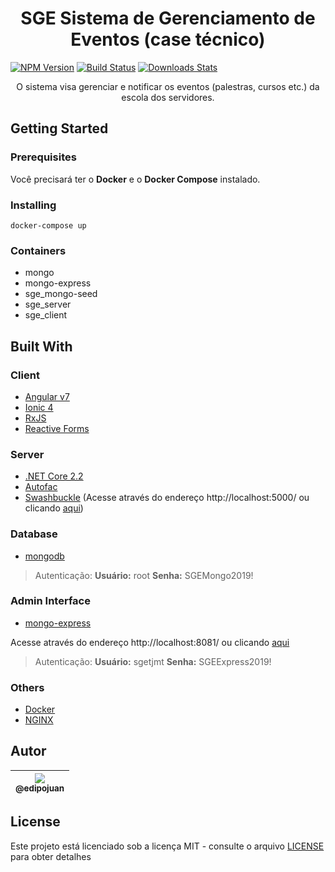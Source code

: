 <h1 align="center">SGE Sistema de Gerenciamento de Eventos (case técnico)</h1>

<p align="center">
  
  [![NPM Version][npm-image]][npm-url]
  [![Build Status][travis-image]][travis-url]
  [![Downloads Stats][npm-downloads]][npm-url]

</p>

<p align="center">
  O sistema visa gerenciar e notificar os eventos (palestras, cursos etc.) da escola dos servidores.
</p>

## Getting Started

### Prerequisites

Você precisará ter o **Docker** e o **Docker Compose** instalado.

### Installing

```
docker-compose up
```

### Containers

- mongo
- mongo-express
- sge_mongo-seed
- sge_server
- sge_client

## Built With

### Client

- [Angular v7](https://angular.io/)
- [Ionic 4](https://ionicframework.com/docs)
- [RxJS](https://rxjs-dev.firebaseapp.com/)
- [Reactive Forms](https://angular.io/guide/reactive-forms)

### Server

- [.NET Core 2.2](https://dotnet.microsoft.com/)
- [Autofac](https://autofac.org/)
- [Swashbuckle](https://docs.microsoft.com/pt-br/aspnet/core/tutorials/getting-started-with-swashbuckle?view=aspnetcore-3.0&tabs=visual-studio)
(Acesse através do endereço http://localhost:5000/ ou clicando [aqui](http://localhost:5000/))

### Database

- [mongodb](https://www.mongodb.com/)

> Autenticação: **Usuário:** root **Senha:** SGEMongo2019!

### Admin Interface

- [mongo-express](https://github.com/mongo-express/mongo-express)

Acesse através do endereço http://localhost:8081/ ou clicando [aqui](http://localhost:8081/)

> Autenticação: **Usuário:** sgetjmt **Senha:** SGEExpress2019!

### Others

- [Docker](https://www.docker.com/)
- [NGINX](https://www.nginx.com/)


## Autor

| [<img src="https://avatars1.githubusercontent.com/u/9813896?v=4&s=115"><br><sub>@edipojuan</sub>](https://github.com/edipojuan) |
| :-----------------------------------------------------------------------------------------------------------------------------: |


## License

Este projeto está licenciado sob a licença MIT - consulte o arquivo [LICENSE](LICENSE) para obter detalhes

[npm-image]: https://img.shields.io/npm/v/datadog-metrics.svg?style=flat-square
[npm-url]: https://npmjs.org/package/datadog-metrics
[npm-downloads]: https://img.shields.io/npm/dm/datadog-metrics.svg?style=flat-square
[travis-image]: https://img.shields.io/travis/dbader/node-datadog-metrics/master.svg?style=flat-square
[travis-url]: https://travis-ci.org/dbader/node-datadog-metrics
[wiki]: https://github.com/edipojuan/SGE/wiki